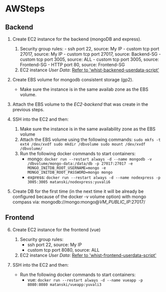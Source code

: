 # AWSteps

## Backend

1. Create EC2 instance for the backend (mongoDB and express).
	1. Security group rules:
			- ssh port 22, source: My IP
			- custom tcp port 27017, source: My IP
			- custom tcp port 27017, source: Backend-SG
			- custom tcp port 3005, source: ALL
			- custom tcp port 3005, source: Frontend-SG
			- HTTP port 80, source: Frontend-SG
	2. EC2 instance *User Data*: [Refer to 'whist-backened-userdata-script'](https://github.com/hiitsmatan/ec2-project-example/blob/main/whist-backend-userdata-script.sh)
			
2. Create EBS volume for mongodb consistent storage (gp2).
    - Make sure the instance is in the same availab zone as the EBS volume.
3. Attach the EBS volume to the *EC2-backend* that was create in the previous steps.

4. SSH into the EC2 and then:
	1. Make sure the instance is in the same availability zone as the EBS volume
	2. Attach the EBS volume using the following commands:
            ```
			sudo mkfs -t ext4 /dev/xvdf
			sudo mkdir /dbvolume
			sudo mount /dev/xvdf /dbvolume/
            ```
	3. Run the following docker commands to start containers:
        - mongo: `docker run --restart always -d --name mongodb -v /dbvolume/mongo-data:/data/db -p 27017:27017 -e MONGO_INITDB_ROOT_USERNAME=mongo -e MONGO_INITDB_ROOT_PASSWORD=mongo mongo` 
        - express: `docker run --restart always -d --name nodexpress -p 3005:3005 matanski/nodexpress:yuvali6`
			
5. Create DB for the first time (in the next time it will be already be configured because of the docker -v volume option) with mongo compass via: 
	mongodb://mongo:mongo@*VM_PUBLIC_IP*:27017/

## Frontend

6. Create EC2 instance for the frontend (vue)
	1. Security group rules:
		- ssh port 22, source: My IP
		- custom tcp port 8080, source: ALL 
	2. EC2 instance *User Data*: [Refer to 'whist-frontend-userdata-script'](https://github.com/hiitsmatan/ec2-project-example/blob/main/whist-frontend-userdata-script.sh)

7. SSH into the EC2 and then:
	- Run the following docker commands to start containers:
		- vue: `docker run --restart always -d --name vueapp -p 8080:8080 matanski/vueapp:yuvali3`




	
			

